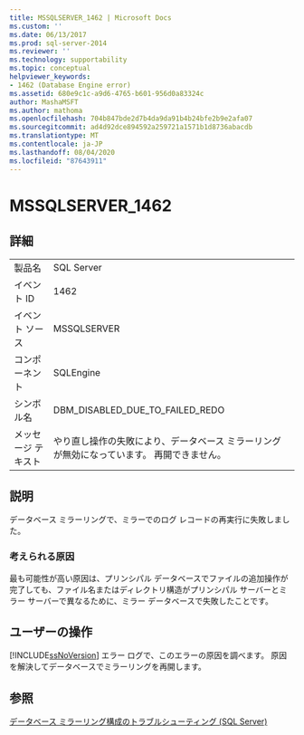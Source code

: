 ```yaml
---
title: MSSQLSERVER_1462 | Microsoft Docs
ms.custom: ''
ms.date: 06/13/2017
ms.prod: sql-server-2014
ms.reviewer: ''
ms.technology: supportability
ms.topic: conceptual
helpviewer_keywords:
- 1462 (Database Engine error)
ms.assetid: 680e9c1c-a9d6-4765-b601-956d0a83324c
author: MashaMSFT
ms.author: mathoma
ms.openlocfilehash: 704b847bde2d7b4da9da91b4b24bfe2b9e2afa07
ms.sourcegitcommit: ad4d92dce894592a259721a1571b1d8736abacdb
ms.translationtype: MT
ms.contentlocale: ja-JP
ms.lasthandoff: 08/04/2020
ms.locfileid: "87643911"
---
```

# <a name="mssqlserver_1462"></a>MSSQLSERVER_1462
    
## <a name="details"></a>詳細  
  
|||  
|-|-|  
|製品名|SQL Server|  
|イベント ID|1462|  
|イベント ソース|MSSQLSERVER|  
|コンポーネント|SQLEngine|  
|シンボル名|DBM_DISABLED_DUE_TO_FAILED_REDO|  
|メッセージ テキスト|やり直し操作の失敗により、データベース ミラーリングが無効になっています。 再開できません。|  
  
## <a name="explanation"></a>説明  
 データベース ミラーリングで、ミラーでのログ レコードの再実行に失敗しました。  
  
### <a name="possible-causes"></a>考えられる原因  
 最も可能性が高い原因は、プリンシパル データベースでファイルの追加操作が完了しても、ファイル名またはディレクトリ構造がプリンシパル サーバーとミラー サーバーで異なるために、ミラー データベースで失敗したことです。  
  
## <a name="user-action"></a>ユーザーの操作  
 [!INCLUDE[ssNoVersion](../../includes/ssnoversion-md.md)] エラー ログで、このエラーの原因を調べます。 原因を解決してデータベースでミラーリングを再開します。  
  
## <a name="see-also"></a>参照  
 [データベース ミラーリング構成のトラブルシューティング &#40;SQL Server&#41;](../../database-engine/database-mirroring/troubleshoot-database-mirroring-configuration-sql-server.md)  
  
  
